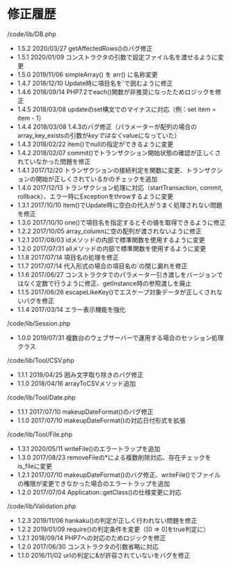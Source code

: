 修正履歴
====
/code/lib/DB.php
- 1.5.2
  2020/03/27 getAffectedRows()のバグ修正
- 1.5.1
  2020/01/09 コンストラクタの引数で設定ファイル名を渡せるように変更
- 1.5.0
  2019/11/06 simpleArray() を arr() に名称変更
- 1.4.7
  2018/12/10 Update時に項目名を`で囲むように修正
- 1.4.6
  2018/09/14 PHP7.2でeach()関数が非推奨になったためロジックを修正
- 1.4.5
  2018/03/08 updateのset構文でのマイナスに対応（例：set item = item - 1）
- 1.4.4
  2018/03/08 1.4.3のバグ修正（パラメーターが配列の場合のarray_key_existsの引数が$keyではなく$valueになっていた）
- 1.4.3
  2018/02/22 item()でnullの指定ができるように変更
- 1.4.2
  2018/02/07 commit()でトランザクション開始状態の確認が正しくされていなかった問題を修正
- 1.4.1
  2017/12/20 トランザクションの接続判定を関数に変更、トランザクションの開始が正しくされているかのチェックを追加
- 1.4.0
  2017/12/13 トランザクション処理に対応（startTransaction, commit, rollback）、エラー時にExceptionをthrowするように変更
- 1.3.1
  2017/10/10 item()でUpdate時に空白の代入がうまく処理されない問題を修正
- 1.3.0
  2017/10/10 one()で項目名を指定するとその値を取得できるように修正
- 1.2.2
  2017/10/05 array_columnに空の配列が渡されないように修正
- 1.2.1
  2017/08/03 idメソッドの内部で標準関数を使用するように変更
- 1.2.0
  2017/07/31 allメソッドの内部で標準関数を使用するように変更
- 1.1.8
  2017/07/14 項目名の処理を修正
- 1.1.7
  2017/07/14 代入形式の場合の項目名の`の閉じ漏れを修正
- 1.1.6
  2017/06/27 コンストラクタでのパラメーター引き渡しをバージョンではなく定数で行うように修正、getInstance時の参照渡しを廃止
- 1.1.5
  2017/06/26 escapeLikeKey()でエスケープ対象データが正しくされないバグを修正
- 1.1.4
  2017/03/14 エラー表示機能を強化

/code/lib/Session.php
- 1.0.0
  2019/07/31 複数台のウェブサーバーで運用する場合のセッション処理クラス

/code/lib/Tool/CSV.php
- 1.1.1
  2018/04/25 囲み文字取り除きのバグ修正
- 1.1.0
  2018/04/16 arrayToCSVメソッド追加

/code/lib/Tool/Date.php
- 1.1.1
  2017/07/10 makeupDateFormat()のバグ修正
- 1.1.0
  2017/07/10 makeupDateFormat()の対応日付形式を拡張

/code/lib/Tool/File.php
- 1.3.1
  2020/05/11 writeFile()のエラートラップを追加
- 1.3.0
  2017/08/23 removeFileの*による複数削除対応、存在チェックをis_fileに変更
- 1.2.1
  2017/07/10 makeupDateFormat()のバグ修正、writeFile()でファイルの権限が変更できなかった場合のエラートラップを追加
- 1.2.0
  2017/07/04 Application::getClass()の仕様変更に対応

/code/lib/Validation.php
- 1.2.3
  2019/11/06 hankaku()の判定が正しく行われない問題を修正
- 1.2.2
  2019/01/09 require()の判定条件を変更（[0 => 0]をtrue判定に）
- 1.2.1
  2018/09/14 PHP7への対応のためロジックを修正
- 1.2.0
  2017/06/30 コンストラクタの引数省略に対応
- 1.1.0
  2016/11/02 urlの判定に&が許容されていないをバグを修正
